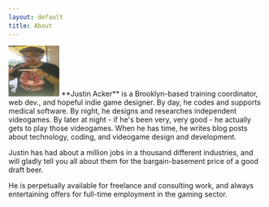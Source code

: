 ```yaml
---
layout: default
title: About
---
```


<img src="/images/justin.jpg" class="right" height="100" width="100" />
**Justin Acker** is a Brooklyn-based training coordinator, web dev., and hopeful indie game designer. By day, he codes and supports medical software. By night, he designs and researches independent videogames. By later at night - if he's been very, very good - he actually gets to play those videogames. When he has time, he writes blog posts about technology, coding, and videogame design and development.

Justin has had about a million jobs in a thousand different industries, and will gladly tell you all about them for the bargain-basement price of a good draft beer.

He is perpetually available for freelance and consulting work, and always entertaining offers for full-time employment in the gaming sector.